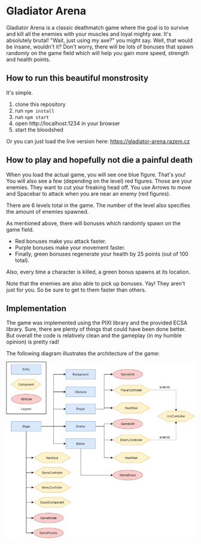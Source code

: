 # Gladiator Arena

Gladiator Arena is a classic deathmatch game where the goal is to survive and kill all the enemies with your muscles and loyal mighty axe. It's absolutely brutal! "Wait, just using my axe?" you might say. Well, that would be insane, wouldn't it? Don't worry, there will be lots of bonuses that spawn randomly on the game field which will help you gain more speed, strength and health points.

## How to run this beautiful monstrosity

It's simple.

1. clone this repository
2. run `npm install`
3. run `npm start`
4. open http://localhost:1234 in your browser
5. start the bloodshed

Or you can just load the live version here: https://gladiator-arena.razem.cz

## How to play and hopefully not die a painful death

When you load the actual game, you will see one blue figure. That's you! You will also see a few (depending on the level) red figures. Those are your enemies. They want to cut your freaking head off. You use Arrows to move and Spacebar to attack when you are near an enemy (red figures).

There are 6 levels total in the game. The number of the level also specifies the amount of enemies spawned.

As mentioned above, there will bonuses which randomly spawn on the game field.

* Red bonuses make you attack faster.
* Purple bonuses make your movement faster.
* Finally, green bonuses regenerate your health by 25 points (out of 100 total).

Also, every time a character is killed, a green bonus spawns at its location.

Note that the enemies are also able to pick up bonuses. Yay! They aren't just for you. So be sure to get to them faster than others.

## Implementation

The game was implemented using the PIXI library and the provided ECSA library. Sure, there are plenty of things that could have been done better. But overall the code is relatively clean and the gameplay (in my humble opinion) is pretty rad!

The following diagram illustrates the architecture of the game:

![Game architecture](docs/diagram.png)
